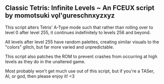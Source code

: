 ## Classic Tetris: Infinite Levels ~ An FCEUX script by momotsuki vǫl'gureschnxyzxyz

This script alters Tetris' A-Type mode such that rather than
rolling over to level 0 after level 255, it continues
indefinitely to levels 256 and beyond.

All levels after level 255 have random palettes, creating
similar visuals to the "colors" glitch, but
far more varied and unpredictable.

This script also patches the ROM to prevent crashes from
occurring at high levels as they do in the unaltered game.

Most probably won't get much use out of this script,
but if you're a TASer, AI, or god, then please enjoy it! <3
